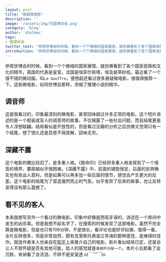 ```yaml
---
layout: post
title: "悬疑微电影"
description: ''
image: '/assets/img/万国博览会.png'
category: 'blog'
author: 'sholmes'
tags:
- 推理闲谈
twitter_text: "参观世博会的时候，看到一个个微缩的国家展馆，就仿佛看到了各个国家民族和文化的精华。"
introduction: "参观世博会的时候，看到一个个微缩的国家展馆，就仿佛看到了各个国家民族和文化的精华。"
---
```


参观世博会的时候，看到一个个微缩的国家展馆，就仿佛看到了各个国家民族和文化的精华。英国的代表是皇室，法国是埃菲尔铁塔，埃及是草砂纸。最近看了一个很不错的微动画，叫`Le Gouffre`，便想起还看过很多悬疑微电影，很值得推荐一下。这些微电影，如同世博会那样，浓缩了推理小说的精华。

## 调音师

这是我看过的，印象最深刻的微电影，甚至回味超过许多正常的电影。这个短片讲述的是一个假装成盲人的调音师的故事，不仅揭露了一些社会问题，而且结尾更是令人浮想联翩。结局看似是开放性的，但是看过豆瓣的分析之后仿佛又觉得只有一个结尾，想了很久还是百思不得其解，回味无穷。

## 深藏不露

这个电影的梗比较旧了，是多重人格。《致命ID》已经将多重人格发挥到了一个很高的境界，要超越似乎很困难。《深藏不露》中，前面的铺垫很足，后面的反转确实也有些出人意料。但是如果可以再多加一些后面的情节，感觉会产生更大的反差。这个电影的结尾为了营造戛然而止的气氛，似乎舍弃了后来的故事，也让反转变得没有那么震撼了。

## 看不见的客人

本来我想写另外一个看过的微电影，印象中好像是西班牙语的，讲述在一个房间中发生的凶杀案。但是我想不起名字了，在搜索的时候发现了这部电影。虽然不完全算是微电影，但是也只有106分钟，不是很长，看评论也是好评如潮，值得一看。全片反转很多，但是非常自然，颇有克里斯托弗诺兰导演的那种感觉，是难得的佳作。就连作者本人也亲自在[知乎](https://www.zhihu.com/question/57431442)上来推介自己的电影。影片看似结局已定，还是会让人不禁怀疑是否有其他可能，给人的感觉就是`真相不只有一个`。本片小五郎看了会沉默，肯纳看了会流泪，不转不是安室透
o(*￣︶￣*)o
